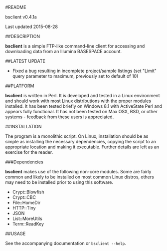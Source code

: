 #README

bsclient v0.4.1a

Last updated 2015-08-28

##DESCRIPTION

__bsclient__ is a simple FTP-like command-line client for accessing and downloading
data from an Illumina BASESPACE account.

##LATEST UPDATE

* Fixed a bug resulting in incomplete project/sample listings (set "Limit"
    query parameter to maximum, previously set to default of 10)

##PLATFORM

__bsclient__ is written in Perl. It is developed and tested in a Linux
environment and should work with most Linux distributions with the proper
modules installed. It has been tested briefly on Windows 8.1 with ActiveState
Perl and appears fully functional. It has not been tested on Max OSX, BSD, or
other systems - feedback from these users is appreciated.

##INSTALLATION

The program is a monolithic script. On Linux, installation should be as simple as
installing the necessary dependencies, copying the script to an appropriate
location and making it executable. Further details are left as an exercise for
the reader.

###Dependencies

__bsclient__ makes use of the following non-core modules. Some are fairly
common and likely to be installed on most common Linux distros, others may
need to be installed prior to using this software.

* Crypt::Blowfish
* Crypt::CBC
* File::HomeDir
* HTTP::Tiny
* JSON
* List::MoreUtils
* Term::ReadKey

##USAGE

See the accompanying documentation or `bsclient --help`.

